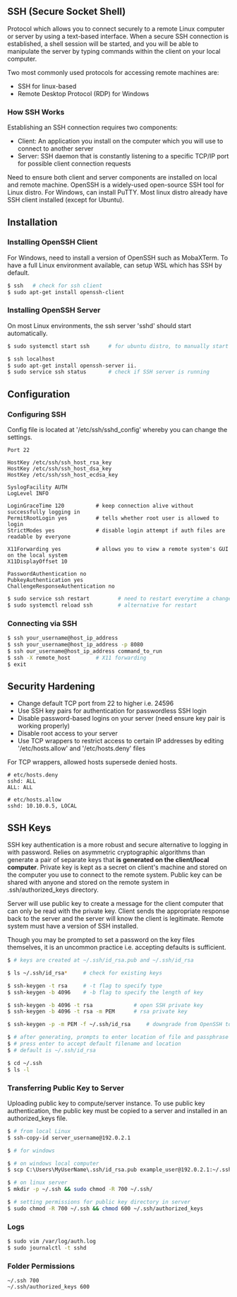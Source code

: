 ## SSH (Secure Socket Shell)

Protocol which allows you to connect securely to a remote Linux computer or server by using a text-based interface. When a secure SSH connection is established, a shell session will be started, and you will be able to manipulate the server by typing commands within the client on your local computer.

Two most commonly used protocols for accessing remote machines are:

- SSH for linux-based
- Remote Desktop Protocol (RDP) for Windows

### How SSH Works

Establishing an SSH connection requires two components:

- Client: An application you install on the computer which you will use to connect to another server
- Server: SSH daemon that is constantly listening to a specific TCP/IP port for possible client connection requests

Need to ensure both client and server components are installed on local and remote machine. OpenSSH is a widely-used open-source SSH tool for Linux distro. For Windows, can install PuTTY. Most linux distro already have SSH client installed (except for Ubuntu).

## Installation

### Installing OpenSSH Client

For Windows, need to install a version of OpenSSH such as MobaXTerm. To have a full Linux environment available, can setup WSL which has SSH by default.

```sh
$ ssh   # check for ssh client
$ sudo apt-get install openssh-client
```

### Installing OpenSSH Server

On most Linux environments, the ssh server 'sshd' should start automatically.

```sh
$ sudo systemctl start ssh      # for ubuntu distro, to manually start ssh

$ ssh localhost
$ sudo apt-get install openssh-server ii.
$ sudo service ssh status       # check if SSH server is running
```

## Configuration

### Configuring SSH

Config file is located at '/etc/ssh/sshd_config' whereby you can change the settings.

```config
Port 22

HostKey /etc/ssh/ssh_host_rsa_key
HostKey /etc/ssh/ssh_host_dsa_key
HostKey /etc/ssh/ssh_host_ecdsa_key

SyslogFacility AUTH
LogLevel INFO

LoginGraceTime 120          # keep connection alive without successfully logging in
PermitRootLogin yes         # tells whether root user is allowed to login
StrictModes yes             # disable login attempt if auth files are readable by everyone

X11Forwarding yes           # allows you to view a remote system's GUI on the local system
X11DisplayOffset 10

PasswordAuthentication no
PubkeyAuthentication yes
ChallengeResponseAuthentication no
```

```sh
$ sudo service ssh restart         # need to restart everytime a change is made
$ sudo systemctl reload ssh        # alternative for restart
```

### Connecting via SSH

```sh
$ ssh your_username@host_ip_address
$ ssh your_username@host_ip_address -p 8080
$ ssh our_username@host_ip_address command_to_run
$ ssh -X remote_host        # X11 forwarding
$ exit
```

## Security Hardening

- Change default TCP port from 22 to higher i.e. 24596
- Use SSH key pairs for authentication for passwordless SSH login
- Disable password-based logins on your server (need ensure key pair is working properly)
- Disable root access to your server
- Use TCP wrappers to restrict access to certain IP addresses by editing '/etc/hosts.allow' and '/etc/hosts.deny' files

For TCP wrappers, allowed hosts supersede denied hosts.

```
# etc/hosts.deny
sshd: ALL
ALL: ALL

# etc/hosts.allow
sshd: 10.10.0.5, LOCAL
```

## SSH Keys

SSH key authentication is a more robust and secure alternative to logging in with password. Relies on asymmetric cryptographic algorithms than generate a pair of separate keys that **is generated on the client/local computer**. Private key is kept as a secret on client's machine and stored on the computer you use to connect to the remote system. Public key can be shared with anyone and stored on the remote system in .ssh/authorized_keys directory.

Server will use public key to create a message for the client computer that can only be read with the private key. Client sends the appropriate response back to the server and the server will know the client is legitimate. Remote system must have a version of SSH installed.

Though you may be prompted to set a password on the key files themselves, it is an uncommon practice i.e. accepting defaults is sufficient.

```sh
$ # keys are created at ~/.ssh/id_rsa.pub and ~/.ssh/id_rsa

$ ls ~/.ssh/id_rsa*     # check for existing keys

$ ssh-keygen -t rsa     # -t flag to specify type
$ ssh-keygen -b 4096    # -b flag to specify the length of key

$ ssh-keygen -b 4096 -t rsa             # open SSH private key
$ ssh-keygen -b 4096 -t rsa -m PEM      # rsa private key

$ ssh-keygen -p -m PEM -f ~/.ssh/id_rsa     # downgrade from OpenSSH to RSA private key

$ # after generating, prompts to enter location of file and passphrase
$ # press enter to accept default filename and location
$ # default is ~/.ssh/id_rsa

$ cd ~/.ssh
$ ls -l
```

### Transferring Public Key to Server

Uploading public key to compute/server instance. To use public key authentication, the public key must be copied to a server and installed in an authorized_keys file.

```sh
$ # from local Linux
$ ssh-copy-id server_username@192.0.2.1
```

```sh
$ # for windows

$ # on windows local computer
$ scp C:\Users\MyUserName\.ssh/id_rsa.pub example_user@192.0.2.1:~/.ssh/authorized_keys

$ # on linux server
$ mkdir -p ~/.ssh && sudo chmod -R 700 ~/.ssh/
```

```sh
$ # setting permissions for public key directory in server
$ sudo chmod -R 700 ~/.ssh && chmod 600 ~/.ssh/authorized_keys
```

### Logs

```sh
$ sudo vim /var/log/auth.log
$ sudo journalctl -t sshd
```

### Folder Permissions

```
~/.ssh 700
~/.ssh/authorized_keys 600
```
